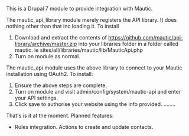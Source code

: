 This is a Drupal 7 module to provide integration with Mautic. 

The mautic_api_library module merely registers the API library. It does nothing other than that inc loading it. To install

1) Download and extract the contents of https://github.com/mautic/api-library/archive/master.zip into your libraries folder in a folder called mautic. 
ie sites/all/libraries/mautic/lib/MauticApi.php
2) Turn on module as normal.

The mautic_api module uses the above library to connect to your Mautic installation using OAuth2. To install:
1) Ensure the above steps are complete.
2) Turn on module and visit admin/config/system/mautic-api and enter your API settings.
3) Click save to authorise your website using the info provided.
........

That's is it at the moment. Planned features:

- Rules integration. Actions to create and update contacts.